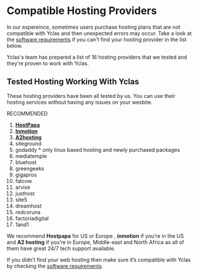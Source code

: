 
# Compatible Hosting Providers

 In our expereince, sometimes users purchase hosting plans that are not compatible with Yclas and then unexpected errors may occur.  Take a look at the [software requirements](Yclas-self-hosted-installation-software-requirements.md) if you can't find your hosting provider in the list below.

Yclas's team has prepared a list of 16 hosting providers that we tested and they’re proven to work with Yclas. 

## Tested Hosting Working With Yclas

These hosting providers have been all tested by us. You can use their hosting services without having any issues on your wesbite.

RECOMMENDED

1.  **[HostPapa](https://yclas.com/hosting-pro)**
2.  **[Inmotion](https://inmotion-hosting.evyy.net/c/1252522/260033/4222)**
3.  **[A2hosting](https://partners.a2hosting.com/solutions.php?id=4636)**
4.  siteground
5.  godaddy * only linux based hosting and newly purchased packages
6.  mediatemple
7.  bluehost
8.  greengeeks
9.  gigapros
10.  fatcow
11.  arvixe
12.  justhost
13.  site5
14.  dreamhost
15.  redcoruna
16.  factoriadigital
17.  1and1

We recommend   **Hostpapa**  for US or Europe ,  **inmotion**  if you’re in the US and  **A2 hosting**  if you’re in Europe, Middle-east and North Africa as all of them have great 24/7 tech support available.

If you didn’t find your web hosting then make sure it’s compatible with Yclas by checking the  [software requirements](Yclas-self-hosted-installation-software-requirements.md).
